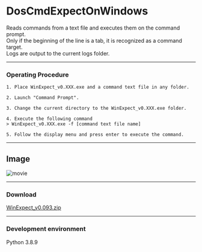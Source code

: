 # DosCmdExpectOnWindows 

Reads commands from a text file and executes them on the command prompt.  
Only if the beginning of the line is a tab, it is recognized as a command target.  
Logs are output to the current logs folder.

---
### Operating Procedure
```
1. Place WinExpect_v0.XXX.exe and a command text file in any folder.

2. Launch "Command Prompt".

3. Change the current directory to the WinExpect_v0.XXX.exe folder.

4. Execute the following command
> WinExpect_v0.XXX.exe -f [command text file name]

5. Follow the display menu and press enter to execute the command.

```
 ---
## Image
![movie](https://user-images.githubusercontent.com/67679613/195533179-bb3f9426-1d2b-4549-ad16-10e3c364a82d.gif)

---
### Download
[WinExpect_v0.093.zip](https://github.com/ss95089/DosCmdExpectOnWindows/raw/main/dist/WinExpect_v0.094.zip)  

---
### Development environment
Python 3.8.9
